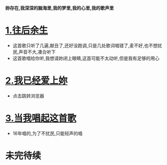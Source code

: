 ﻿**妳存在,我深深的脑海里,我的梦里,我的心里,我的歌声里**
# [1.往后余生](https://changba.com/s/QyisLr-ARmhgSFjHLUIDtw?ac=web&isduet=false)
- 这首歌只听了几遍,献丑了,还好没跑调,只是几处歌词唱错了,麦不好,也不想扰民,声音不大,凑合听下
- 这首歌唱给你听,我想请妳闭上眼睛,这首可能不太动听,但是我有足够的用心

# [2.我已经爱上妳](https://changba.com/s/vHJaHb3at40KDuSmP2DmWA?ac=web&isduet=false)
- 点击跳转浏览器

# [3.当我唱起这首歌](http://t2.kugou.com/4VPJF98taV2)
- 16年唱的,为了不扰民,只能轻声的唱

# 未完待续